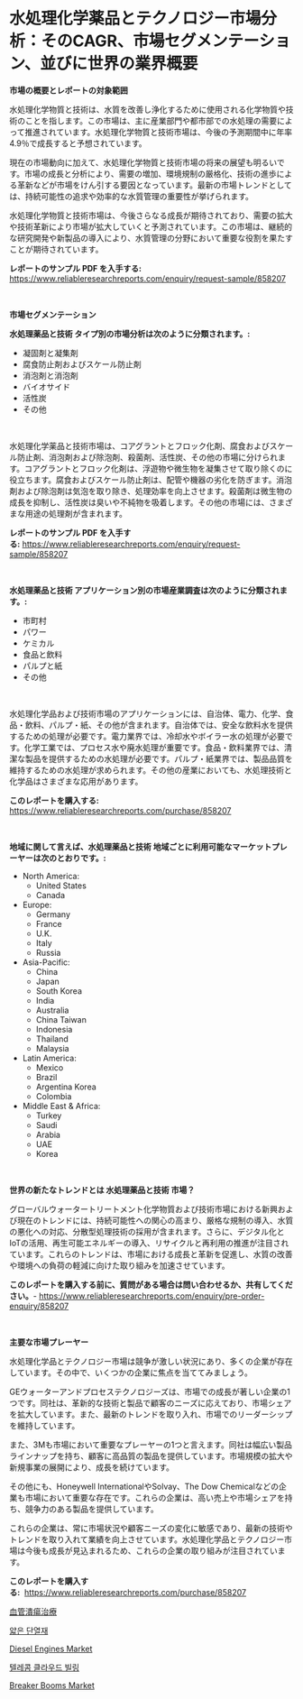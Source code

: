 <p><h1>水処理化学薬品とテクノロジー市場分析：そのCAGR、市場セグメンテーション、並びに世界の業界概要</h1></p><p><strong>市場の概要とレポートの対象範囲</strong></p>
<p><p>水処理化学物質と技術は、水質を改善し浄化するために使用される化学物質や技術のことを指します。この市場は、主に産業部門や都市部での水処理の需要によって推進されています。水処理化学物質と技術市場は、今後の予測期間中に年率4.9％で成長すると予想されています。</p><p>現在の市場動向に加えて、水処理化学物質と技術市場の将来の展望も明るいです。市場の成長と分析により、需要の増加、環境規制の厳格化、技術の進歩による革新などが市場をけん引する要因となっています。最新の市場トレンドとしては、持続可能性の追求や効率的な水質管理の重要性が挙げられます。</p><p>水処理化学物質と技術市場は、今後さらなる成長が期待されており、需要の拡大や技術革新により市場が拡大していくと予測されています。この市場は、継続的な研究開発や新製品の導入により、水質管理の分野において重要な役割を果たすことが期待されています。</p></p>
<p><strong>レポートのサンプル PDF を入手する:</strong> <a href="https://www.reliableresearchreports.com/enquiry/request-sample/858207">https://www.reliableresearchreports.com/enquiry/request-sample/858207</a></p>
<p>&nbsp;</p>
<p><strong>市場セグメンテーション</strong></p>
<p><strong>水処理薬品と技術 タイプ別の市場分析は次のように分類されます。:</strong></p>
<p><ul><li>凝固剤と凝集剤</li><li>腐食防止剤およびスケール防止剤</li><li>消泡剤と消泡剤</li><li>バイオサイド</li><li>活性炭</li><li>その他</li></ul></p>
<p>&nbsp;</p>
<p><p>水処理化学薬品と技術市場は、コアグラントとフロック化剤、腐食およびスケール防止剤、消泡剤および除泡剤、殺菌剤、活性炭、その他の市場に分けられます。コアグラントとフロック化剤は、浮遊物や微生物を凝集させて取り除くのに役立ちます。腐食およびスケール防止剤は、配管や機器の劣化を防ぎます。消泡剤および除泡剤は気泡を取り除き、処理効率を向上させます。殺菌剤は微生物の成長を抑制し、活性炭は臭いや不純物を吸着します。その他の市場には、さまざまな用途の処理剤が含まれます。</p></p>
<p><strong>レポートのサンプル PDF を入手する:</strong>&nbsp;<a href="https://www.reliableresearchreports.com/enquiry/request-sample/858207">https://www.reliableresearchreports.com/enquiry/request-sample/858207</a></p>
<p>&nbsp;</p>
<p><strong> 水処理薬品と技術 アプリケーション別の市場産業調査は次のように分類されます。:</strong></p>
<p><ul><li>市町村</li><li>パワー</li><li>ケミカル</li><li>食品と飲料</li><li>パルプと紙</li><li>その他</li></ul></p>
<p>&nbsp;</p>
<p><p>水処理化学品および技術市場のアプリケーションには、自治体、電力、化学、食品・飲料、パルプ・紙、その他が含まれます。自治体では、安全な飲料水を提供するための処理が必要です。電力業界では、冷却水やボイラー水の処理が必要です。化学工業では、プロセス水や廃水処理が重要です。食品・飲料業界では、清潔な製品を提供するための水処理が必要です。パルプ・紙業界では、製品品質を維持するための水処理が求められます。その他の産業においても、水処理技術と化学品はさまざまな応用があります。</p></p>
<p><strong>このレポートを購入する:</strong>&nbsp; <a href="https://www.reliableresearchreports.com/purchase/858207">https://www.reliableresearchreports.com/purchase/858207</a></p>
<p>&nbsp;</p>
<p><strong>地域に関して言えば、水処理薬品と技術 地域ごとに利用可能なマーケットプレーヤーは次のとおりです。:</strong></p>
<p><ul>
    <li>
        North America:
        <ul>
            <li>United States</li>
            <li>Canada</li>
        </ul>
    </li>
    <li>
        Europe:
        <ul>
            <li>Germany</li>
            <li>France</li>
            <li>U.K.</li>
            <li>Italy</li>
            <li>Russia</li>
        </ul>
    </li>
    <li>
        Asia-Pacific:
        <ul>
            <li>China</li>
            <li>Japan</li>
            <li>South Korea</li>
            <li>India</li>
            <li>Australia</li>
            <li>China Taiwan</li>
            <li>Indonesia</li>
            <li>Thailand</li>
            <li>Malaysia</li>
        </ul>
    </li>
    <li>
        Latin America:
        <ul>
            <li>Mexico</li>
            <li>Brazil</li>
            <li>Argentina Korea</li>
            <li>Colombia</li>
        </ul>
    </li>
    <li>
        Middle East & Africa:
        <ul>
            <li>Turkey</li>
            <li>Saudi</li>
            <li>Arabia</li>
            <li>UAE</li>
            <li>Korea</li>
        </ul>
    </li>
    </ul></p>
<p>&nbsp;</p>
<p><strong>世界の新たなトレンドとは 水処理薬品と技術 市場？</strong></p>
<p><p>グローバルウォータートリートメント化学物質および技術市場における新興および現在のトレンドには、持続可能性への関心の高まり、厳格な規制の導入、水質の悪化への対応、分散型処理技術の採用が含まれます。さらに、デジタル化とIoTの活用、再生可能エネルギーの導入、リサイクルと再利用の推進が注目されています。これらのトレンドは、市場における成長と革新を促進し、水質の改善や環境への負荷の軽減に向けた取り組みを加速させています。</p></p>
<p><strong>このレポートを購入する前に、質問がある場合は問い合わせるか、共有してください。</strong>- <a href="https://www.reliableresearchreports.com/enquiry/pre-order-enquiry/858207">https://www.reliableresearchreports.com/enquiry/pre-order-enquiry/858207</a></p>
<p>&nbsp;</p>
<p><strong>主要な市場プレーヤー</strong></p>
<p><p>水処理化学品とテクノロジー市場は競争が激しい状況にあり、多くの企業が存在しています。その中で、いくつかの企業に焦点を当ててみましょう。</p><p>GEウォーターアンドプロセステクノロジーズは、市場での成長が著しい企業の1つです。同社は、革新的な技術と製品で顧客のニーズに応えており、市場シェアを拡大しています。また、最新のトレンドを取り入れ、市場でのリーダーシップを維持しています。</p><p>また、3Mも市場において重要なプレーヤーの1つと言えます。同社は幅広い製品ラインナップを持ち、顧客に高品質の製品を提供しています。市場規模の拡大や新規事業の展開により、成長を続けています。</p><p>その他にも、Honeywell InternationalやSolvay、The Dow Chemicalなどの企業も市場において重要な存在です。これらの企業は、高い売上や市場シェアを持ち、競争力のある製品を提供しています。</p><p>これらの企業は、常に市場状況や顧客ニーズの変化に敏感であり、最新の技術やトレンドを取り入れて業績を向上させています。水処理化学品とテクノロジー市場は今後も成長が見込まれるため、これらの企業の取り組みが注目されています。</p></p>
<p><strong>このレポートを購入する:</strong>&nbsp;&nbsp;<a href="https://www.reliableresearchreports.com/purchase/858207">https://www.reliableresearchreports.com/purchase/858207</a></p>
<p><p><a href="https://github.com/NashBeahan2023/Market-Research-Report-List-1/blob/main/56209749319.md">血管潰瘍治療</a></p><p><a href="https://medium.com/@waynewood21/%EC%96%87%EC%9D%80-%EB%8B%A8%EC%97%B4%EC%9E%AC-%EC%8B%9C%EC%9E%A5-%EA%B7%9C%EB%AA%A8%EC%99%80-%EC%8B%9C%EC%9E%A5-%EB%8F%99%ED%96%A5-%EC%99%84%EB%B2%BD%ED%95%9C-%EC%82%B0%EC%97%85-%EA%B0%9C%EC%9A%94-2024%EB%85%84%EB%B6%80%ED%84%B0-2031%EB%85%84%EA%B9%8C%EC%A7%80-f42a22d59c93">얇은 단열재</a></p><p><a href="https://issuu.com/reportprime-2/docs/diesel-engines-market-size-2030.pptx">Diesel Engines Market</a></p><p><a href="https://github.com/vsap75a286l/Market-Research-Report-List-1/blob/main/40118018504.md">텔레콤 클라우드 빌링</a></p><p><a href="https://view.publitas.com/reportprime-1/breaker-booms-market-size-reflecting-a-forecast-till-2031-market-by-type-by-application-and-by-geography/">Breaker Booms Market</a></p></p>